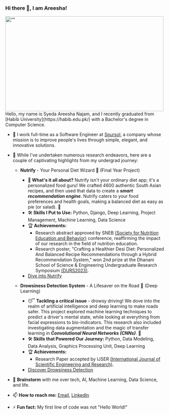 ### Hi there 👋, I am Areesha!

<!--
**Syeda-Areesha-Najam/Syeda-Areesha-Najam** is a ✨ _special_ ✨ repository because its `README.md` (this file) appears on your GitHub profile.

Here are some ideas to get you started:

- 🔭 I’m currently working on ...
- 🌱 I’m currently learning ...
- 👯 I’m looking to collaborate on ...
- 🤔 I’m looking for help with ...
- 💬 Ask me about ...
- 📫 How to reach me: ...
- 😄 Pronouns: ...
- ⚡ Fun fact: ...
- ✵ I was a summer research student at Wolfram Summer School 2023, working on 3D Human Pose Estimation.
- 👩🏻‍💻 I am currently interning at Empathic Computing Lab to predict cognitive load from EEG data and galvanic sensor data.
-->
<img src="https://github.com/lauragift21/lauragift21/blob/master/code.gif?raw=true" alt= “” width="500" height="300">
Hello, my name is Syeda Areesha Najam, and I recently graduated from [Habib University](https://habib.edu.pk/) with a Bachelor's degree in Computer Science.

- 🌿 I work full-time as a Software Engineer at [Spursol](https://www.spursol.com/), a company whose mission is to improve people's lives through simple, elegant, and innovative solutions.
  
- 🌟 While I've undertaken numerous research endeavors, here are a couple of captivating highlights from my undergrad journey:
  - **Nutrify** - Your Personal Diet Wizard 🍏 (Final Year Project)
      - 🧐 **What's it all about?** Nutrify isn't your ordinary diet app; it's a personalized food guru! We crafted 4600 authentic South Asian recipes, and then used that data to create a _**smart recommendation engine**_. Nutrify caters to your food preferences and health goals, making a balanced diet as easy as pie (or salad). 🥗
      - 🛠️ **Skills I Put to Use:** Python, Django, Deep Learning, Project Management, Machine Learning, Data Science
      - 🏆 **Achievements:**
        - Research abstract approved by SNEB [(Society for Nutrition Education and Behavior)](https://www.linkedin.com/company/society-for-nutrition-education-and-behavior/) conference, reaffirming the impact of our research in the field of nutrition education.
        - Research poster, "Crafting a Healthier Desi Diet: Personalized And Balanced Recipe Recommendations through a Hybrid Recommendation System," won 2nd prize at the Dhanani School of Science & Engineering Undergraduate Research Symposium [(DURS2023)](https://habib.edu.pk/undergraduate-research-symposium/).
      - [Dive into Nutrify](https://github.com/Sehatmand-Duniya)
    
  - **Drowsiness Detection System** - A Lifesaver on the Road 🚗 (Deep Learning)
    - 😴 **Tackling a critical issue** - drowsy driving! We dove into the realm of artificial intelligence and deep learning to make roads safer. This project explored machine learning techniques to predict a driver's mental state, while looking at everything from facial expressions to bio-indicators. This research also included investigating data augmentation and the magic of transfer learning in **_Convolutional Neural Networks (CNNs)_**. 🧠
    - 🛠️ **Skills that Powered Our Journey:** Python, Data Modeling, Data Analysis, Graphics Processing Unit, Deep Learning
    - 🏆 **Achievements:**
        - Research Paper accepted by IJSER [(International Journal of Scientific Engineering and Research)](https://www.ijser.in/?gclid=CjwKCAjwkNOpBhBEEiwAb3MvvW2CMT5WQOjhiYWhuaFGqX_JlXKftvrPbX_RrkJ4_y_wji8MLk6hAxoCfP8QAvD_BwE).
    - [Discover Drowsiness Detection](https://github.com/Syeda-Areesha-Najam/Drowsiness_Detection_System_Deep_Learning)
      
- 💬 **Brainstorm** with me over tech, AI, Machine Learning, Data Science, and life.
- 📫 **How to reach me:** [Email](areeshanajam275@gmail.com), [LinkedIn](https://www.linkedin.com/in/areesha-najam-datascientist-machinelearning/)
- ⚡ **Fun fact:** My first line of code was not "Hello World!"

